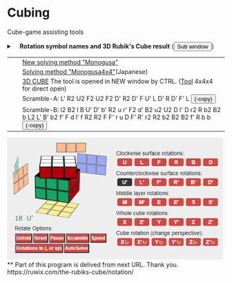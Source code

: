 # Cubing
Cube-game assisting tools
<div id="rotResol">
<details><summary> 　<strong>Rotation symbol names and 3D Rubik's Cube result</strong>
(<button type=button onclick="openSwin(this)">Sub window</button>)

<table><tr><td>　</td><td><a target="_blank" height="40px" width="800px" scrolling="yes" frameborder="0" href="https://noriofujii.github.io/Solve-method/Monogusa-Method.html">New solving method "Monogusa"</a>
</td></tr>
<tr><td>　</td><td><a target="_blank" height="40px" width="800px" scrolling="yes" frameborder="0" href="https://noriofujii.github.io/Solve-method/ルービックキューブ4x4ものぐさ法.html">Solving method "Monogusa4x4"</a>(Japanese)
</td></tr>
  <tr><td>　</td><td><a target="cube3d" height="380px" width="580px" scrolling="no" frameborder="0" href="https://noriofujii.github.io/Cubing/unfold-cube.html">3D CUBE</a> The tool is opened in NEW window by CTRL. (<a href="https://noriofujii.github.io/Cubing">Tool</a> 4x4x4 for direct open)
</td></tr><tr><td>　</td><td>Scramble-A:<span> L' R2 U2 F2 U2 F2 D' R2 D' F U' L D' R D' F' L <button type="button" onclick="RotCopy(this)">(-copy)</button></span><br>
</td></tr><tr><td>　</td><td>Scramble-B:<span>  l2 B2 l B U' D' b' R2 u r' F2 d' B2 u2 U2 D l' D r2 R b2 B2 b L2 L' B' b2 f' F d l' f R2 R2 F F' r u D F' R' r2 R2 b2 B2 B2 f' R b b <button type="button" onclick="RotCopy(this)">(-copy)</button></span><br>
</td></tr>
</table>
</details>
  <img src="Cube3D.PNG" width=500>
</div>
**  Part of this program is delived from next URL. Thank you.<br>
    https://ruwix.com/the-rubiks-cube/notation/
